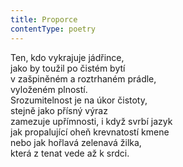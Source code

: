 ```yaml
---
title: Proporce
contentType: poetry
---
```


<section>

Ten, kdo vykrajuje jádřince,  
jako by toužil po čistém bytí  
v zašpiněném a roztrhaném prádle,  
vyloženém plností.  
Srozumitelnost je na úkor čistoty,  
stejně jako přísný výraz  
zamezuje upřímnosti, i když svrbí jazyk  
jak propalující oheň krevnatostí kmene  
nebo jak hořlavá zelenavá žilka,  
která z tenat vede až k srdci.

</section>
